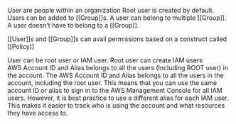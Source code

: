 User are people within an organization
Root user is created by default.
Users can be added to [[Group]]s.
A user can belong to multiple [[Group]].
A user doesn't have to belong to a [[Group]].

[[User]]s and [[Group]]s can avail permissions based on a construct called [[Policy]]

User can be root user or IAM user. Root user can create IAM users
AWS Account ID and Alias belongs to all the users (Including ROOT user) in the account.
The AWS Account ID and Alias belongs to all the users in the account, including the root user. This means that you can use the same account ID or alias to sign in to the AWS Management Console for all IAM users. However, it is best practice to use a different alias for each IAM user. This makes it easier to track who is using the account and what resources they have access to.
